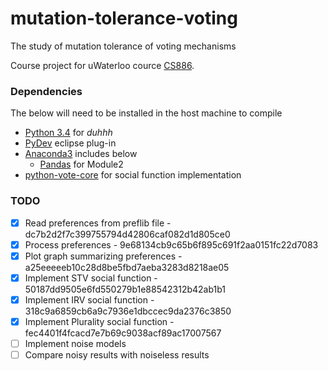 # mutation-tolerance-voting
The study of mutation tolerance of voting mechanisms

Course project for uWaterloo cource [CS886](https://cs.uwaterloo.ca/~klarson/teaching/W15-886/).

### Dependencies
The below will need to be installed in the host machine to compile

* [Python 3.4](https://docs.python.org/3/) for *duhhh*
* [PyDev](http://pydev.org/manual_101_install.html) eclipse plug-in
* [Anaconda3](http://continuum.io/downloads#py34) includes below
  * [Pandas](https://pypi.python.org/pypi/pandas) for Module2
* [python-vote-core](https://github.com/bradbeattie/python-vote-core) for social function implementation

### TODO

- [x] Read preferences from preflib file - dc7b2d2f7c399755794d42806caf082d1d805ce0
- [x] Process preferences - 9e68134cb9c65b6f895c691f2aa0151fc22d7083
- [x] Plot graph summarizing preferences - a25eeeeeb10c28d8be5fbd7aeba3283d8218ae05
- [x] Implement STV social function - 50187dd9505e6fd550279b1e88542312b42ab1b1
- [x] Implement IRV social function - 318c9a6859cb6a9c7936e1dbccec9da2376c3850
- [x] Implement Plurality social function - fec4401f4fcacd7e7b69c9038acf89ac17007567
- [ ] Implement noise models
- [ ] Compare noisy results with noiseless results 
